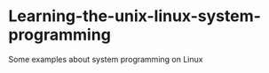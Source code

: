 Learning-the-unix-linux-system-programming
==========================================

Some examples about system programming on Linux
